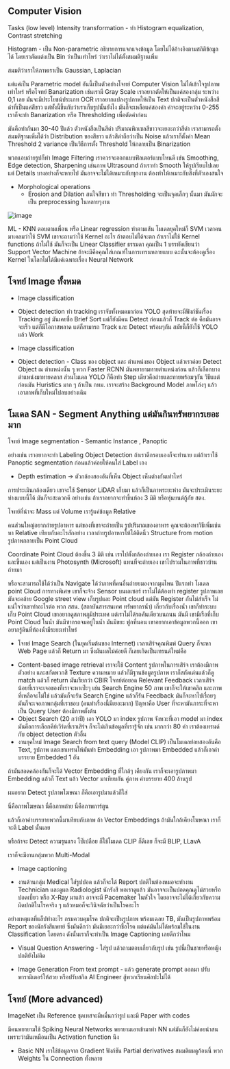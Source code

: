 ## Computer Vision

Tasks (low level) Intensity transformation - ทำ Histogram equalization, Contrast stretching

Histogram - เป็น Non-parametric อธิบายการแจกแจงข้อมูล โดยไม่ได้อ้างอิงตามสถิติข้อมูลได้ โดยเราตัดแต่งเป็น Bin ว่าเป็นเท่าไหร่
ว่าเราไม่ได้ตั้งสมมติฐานเพิ่ม 

สมมติว่าเราให้ภาพเราเป็น Gaussian, Laplacian

แต่แค่เป็น Parametric model อันนี้เป็นตัวอย่างโจทย์ Computer Vision ไม่ได้เข้าใจรูปภาพเท่าไหร่ หรือโจทย์ Banarization เช่นเรามี Gray Scale
เราอยากตัดให้เป็นแค่สองกลุ่ม ระหว่าง 0,1 เลย มันจะมีประโยชน์ประเภท OCR เราอยากแปลงรูปภาพให้เป็น Text ปกติจะเป็นตัวหนังสือสีดำที่เป็นแค่สีขาว
แต่ทั้งนี้ขึ้นกับว่าเราเก็บรูปนั้นยังไง มันก็จะเหลือแค่สองค่า ค่าจะอยู่ระหว่าง 0-255 เราก็จะทำ Banarization หรือ Thresholding เพื่อตัดค่าก่อน

มันคือทำกันมา 30-40 ปีแล้ว ตัวหนังสือเป็นสีดำ ปริมาณพิกเซลสีขาวจะเยอะกว่าสีดำ เราสามารถตั้งสมมติฐานเพิ่มได้ว่า Distribution ของสีขาว แล้วสีดำถือว่าเป็น Noise
แล้วเราก็ตั้งค่า Mean Threshold 2 variance เป็นวิธีการตั้ง Threshold ให้กลายเป็น Binarization

พวกแอบถ่ายรูปก็ทำ Image Filtering เราควรจะออกแบบฟิลเตอร์แบบไหนดี เช่น Smoothing, Edge detection, Sharpening เช่นภาพ Ultrasound ถ้าเราทำ Smooth ให้รูปเรียบไปเลย
แต่ Details บางอย่างก็จะหายไป มันอาจจะไม่ได้เหมาะกับทุกงาน ต้องทำให้เหมาะกับสิ่งที่ตัวเองสนใจ

* Morphological operations
  - Erosion and Dilation สนใจสีขาว ทำ Thresholding จะเป็นจุดเล็กๆ นั้นมา มันมักจะเป็น preprocessing ในหลายๆงาน
 

![image](https://github.com/user-attachments/assets/91d59843-13e9-4e57-a2d6-97bd824025aa)

ML - KNN ตอบตามเพื่อน หรือ Linear regression ทำตามเส้น โมเดลยุคใหม่ก็ SVM
เวลาคนมาเคลมว่าใช้ SVM เขาจะถามว่าใช้ Kernel อะไร ถ้าตอบไม่ได้จะตก ถ้าเราไม่ใช้ Kernel functions ถ้าไม่ใช้ มันก็จะเป็น Linear Classifier ธรรมดา
คุณเป็น 1 บรรทัดเขียนว่า Support Vector Machine ถ้าจะมีคือคุณใส่เกณฑ์ในการเทรนหลายแบบ ฉะนั้นจะต้องดูเรื่อง Kernel ในโลกไม่ได้มีแค่เฉพาะเรื่อง Neural Network

## โจทย์ Image ทั้งหมด

* Image classification
* Object detection ทำ tracking เราจับทั้งหมดมาก่อน YOLO สุดท้ายจะมีฟังก์ชันเรื่อง Tracking อยู่ มันเคยชื่อ Brief Sort แต่ก็ยังมีคน Detect ก่อนแล้วก็ Track ต่อ คือมันอาจจะเร็ว แต่ก็มีโอกาสพลาด แต่ก็สามารถ Track และ Detect พร้อมๆกัน สมัยนี้ก็ยังใช้ YOLO แล้ว Work

* Image classification
* Object detection - Class ของ object และ ตำแหน่งของ Object แล้วเราค่อย Detect Object ณ ตำแหน่งนั้น ๆ พวก Faster RCNN มันพยายามทายตำแหน่งก่อน แล้วก็เลือกบางตำแหน่งมาทายคลาส
ส่วนโมเดล YOLO ก็คือทำ Step เดียวคือถ่ายและทายพร้อมๆกัน วิธีแแต่ก่อนมัน Huristics มาก ๆ ถ้าเป็น กทม. เราจะสร้าง Background Model ภาพโล่งๆ แล้วเอาภาพที่เก็บใหม่ไปลบอย่างเดิม

## โมเดล SAN - Segment Anything แต่มันกินทรัพยากรเยอะมาก

โจทย์ Image segmentation - Semantic Instance , Panoptic

อย่างเช่น เราอยากจะทำ Labeling Object Detection ถ้าเราตีกรอบเองก็จะทำนาย แต่ถ้าเราใช้ Panoptic segmentation ก่อนแล้วค่อยให้คนใส่ Label เอง

* Depth estimation -> ตัวกล้องสองอันที่เห็น Object เห็นต่างกันเท่าไหร่

การประเมินกล้องเดียว เขาจะใช้ Sensor LiDAR เก็บมา แล้วก็เป็นภาพระยะห่าง มันจะประเมินระยะห่างแบบนี้ได้ มันก็จะสะดวกดี อย่างเช่น ถ้าเราอยากจะทำขึ้นห้อง 3 มิติ หรือหุ่นยนต์กู้ภัย สตง.

โจทย์ที่น่าจะ Mass แต่ Volume เรารู้แค่ข้อมูล Relative 

คนส่วนใหญ่อยากถ่ายรูปอาหาร แต่ของที่เขาจะถ่ายเป็น รูปปริมาณของอาหาร คุณจะต้องหาวิธีเพิ่มเช่น หา Relative เทียบกับอะไรสักอย่าง เวลาถ่ายรูปอาหารให้ได้ติดนิ้ว Structure from motion
รูปภาพกลายเป็น Point Cloud

Coordinate Point Cloud ต้องขึ้น 3 มิติ เช่น เราไปตั้งกล้องถ่ายเอง เรา Register กล้องถ่ายเอง และขึ้นเอง แต่เป็นงาน Photosynth (Microsoft) แทนที่จะถ่ายเอง เขาไปรวมในภาพที่ชาวบ้านถ่ายมา

หรือจะสามารถใช้ได้ว่าเป็น Navigate ได้ว่าภาพที่คนอื่นถ่ายยมองจากมุมไหน ปีแรกทำ โมเดล point Cloud การทางพิเศษ เขาก็จะจ้าง Sensor บนเลเซอร์ เราไม่ได้ต้องทำ register รูปภาพเลย มันจะคล้าย Google street view เก็บรูปและ Point cloud แต่มัน Register กันไม่สำเร็จ ไม่แน่ใจว่าเขาทำอะไรต่อ พวก สสน. (สถาบันสารสนเทศ ทรัพยากรน้ำ) เกี่ยวกับเรื่องน้ำ เขาก็ทำระบบเก็บ Point Cloud เขาอยากดูสภาพภูมิประเทศ แต่เราไม่ได้รถคันเดียวบนถนน
มันมี เขามีเรือที่เก็บ Point Cloud ในน้ำ มันมีซากรถจมอยู่ในน้ำ มันมีขยะ ฟูกที่นอน เขาอยากเอาข้อมูลพวกนี้ออก เขาอยากรู้ดินที่ท้องน้ำมีระยะเท่าไหร่

* โจทย์ Image Search (ในยุคเริ่มต้นของ Internet) เวลาเสิร์จคุณพิมพ์ Query ก็จะหา Web Page แล้วก็ Return มา ซึ่งมันผลไม่ค่อยดี ก็เลยเกิดเป็นเทรนด์ใหม่คือ

- Content-based image retrieval เราจะใช้ Content รูปภาพในการเสิร์จ เราต้องมีภาพตัวอย่าง และสกัดพวกสี Texture ความหมาย แล้วก็มีฐานข้อมูลรูปภาพ เราก็สกัดเด่นแล้วก็ดู match แล้วก็ return
มันเรียกว่า CBIR โจทย์ต่อยอด Relevant Feedback เวลาเสิร์จ น้อยที่เราจะเจอของที่เราจะหาเป๊ะๆ เช่น Search Engine 50 ภาพ เขาก็จะให้เขาคลิก และภาพที่เหลือจะไม่ใช่ แล้วมันก็จะรัน Search Engine แล้วก็รัน Feedback มันก็จะหาไปเรื่อยๆ มันก็จะเจอภาพกลุ่มที่เราชอบ (คนทำเรื่องนี้มีเยอะมาก) ปัญหาคือ User ที่จะหามันภาระที่จะหาเป็น Query User ต้องมีภาพตั้งต้น
- Object Search (20 กว่าปี) เอา YOLO มา index รูปภาพ จังหวะที่เอา model มา index มันคือการเลือกคีย์เวิร์ดที่เราเสิร์จ ก็จะไม่เกินข้อมูลที่เรารู้จัก เช่น มากกว่า 80 คำ เราต้องเทรนด์กับ object detection ตัวอื่น
- งานยุคใหม่ Image Search from text query (Model CLIP) เป็นโมเดลย่อยสองอันคือ Text, รูปภาพ และเขาเทรนให้มันทำ Embedding เอา รูปภาพมา Embedded แล้วก็เอาคำบรรยาย Embedded 1 อัน

ถ้ามันสอดคล้องกันก็จะได้ Vector Embedding ที่ใกล้ๆ เคียงกัน เราก็จะเอารูปภาพมา Embedding แล้วก็ Text แล้ว Vector มาเทียบกัน
คู่ภาพ คำบรรยาย 400 ล้านรูป

ผมอยาก Detect รูปภาพโฆษณา ก็คือเอารูปมาแล้วก็ใส่

นี่คือภาพโฆษณา
นี่คือภาพถ่าย
นี่คือภาพการ์ตูน

แล้วก็เอาคำบรรยายพวกนี้มาเทียบกับภาพ ถ้า Vector Embeddings ถ้ามันใกล้เคียงโฆษณา เราก็จะตี Label นั้นเลย

หรือถ้าจะ Detect ความรุนแรง โป๊เปลือย ก็ใช้โมเดล CLIP ก็ดีเลย ก็จะมี BLIP, LLavA

เราก็จะมีงานกลุ่มพวก Multi-Modal
* Image captioning

* งานด้านกลุ่ม Medical ใส่รูปปอด แล้วก็จะได้ Report ปกติในห้องหมอจะทำงาน Technician และดูผล Radiologist นักรังสี พอเราดูแล้ว มันอาจจะเป็นปอดคุณดูไม่สวยหรือปอดเบี้ยว
หรือ X-Ray มาแล้ว อาจจะมี Pacemaker ในหัวใจ โดยอาจจะไม่ได้เกี่ยวกับความผิดปกติในโรคจริง ๆ แล้วหมอก็จะวินิจฉัยว่าเป็นโรคอะไร

อย่างเหตุผลที่แล็ปทำอะไร กรมควบคุมโรค ปกติจะเป็นรูปภาพ พร้อมเฉลย TB, มันเป็นรูปภาพพร้อม Report ของนักรังสีแพทย์ ซึ่งมันดีกว่า มันมีเยอะกว่าชื่อโรค แต่แค่มันไม่ได้พร้อมใช้ในงาน Classification โดยตรง
ดังนั้นเราก็จะทำเป็น Image Captioning เลยดีกว่าไหม

* Visual Question Answering - ใส่รูป แล้วถามตอบเกี่ยวกับรูป เช่น รูปนี้เป็นชายหรือหญิง ปกติยังไม่ติด

* Image Generation From text prompt - แล้ว generate prompt ออกมา ปรับพารามิเตอร์ให้สวย หรือปรับสกิล AI Engineer สู้พวกเรียนศิลปะไม่ได้

## โจทย์ (More advanced)

ImageNet เป็น Reference ชุดเทสจะมีหมื่นกว่ารูป และมี Paper with codes

มีคนพยายามใช้ Spiking Neural Networks พยายามเอาเข้ามาทำ NN แต่มันก็ยังไม่ค่อยน่าสน เพราะว่ามันเหมือนเป็น Activation function นึง

* Basic NN
เราใช้ข้อมูลจาก Gradient ฟังก์ชัน Partial derivatives สมมติผมดูก้อนนี้ พวก Weights ใน Connection ทั้งหลาย 


